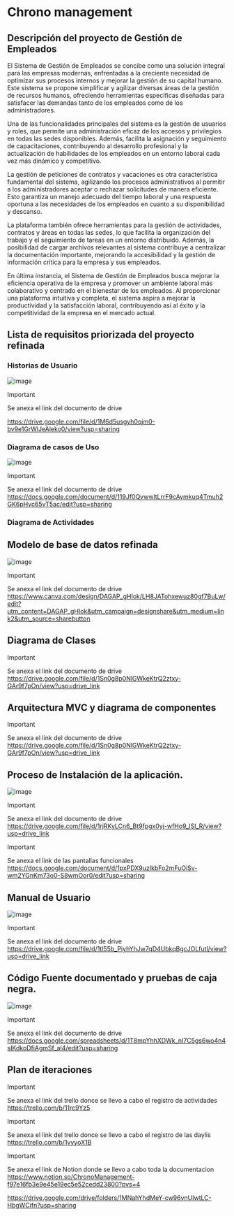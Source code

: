 # Chrono management
## Descripción del proyecto de Gestión de Empleados
El Sistema de Gestión de Empleados se concibe como una solución integral para las empresas modernas, enfrentadas a la creciente necesidad de optimizar sus procesos internos y mejorar la gestión de su capital humano. Este sistema se propone simplificar y agilizar diversas áreas de la gestión de recursos humanos, ofreciendo herramientas específicas diseñadas para satisfacer las demandas tanto de los empleados como de los administradores.

Una de las funcionalidades principales del sistema es la gestión de usuarios y roles, que permite una administración eficaz de los accesos y privilegios en todas las sedes disponibles. Además, facilita la asignación y seguimiento de capacitaciones, contribuyendo al desarrollo profesional y la actualización de habilidades de los empleados en un entorno laboral cada vez más dinámico y competitivo.

La gestión de peticiones de contratos y vacaciones es otra característica fundamental del sistema, agilizando los procesos administrativos al permitir a los administradores aceptar o rechazar solicitudes de manera eficiente. Esto garantiza un manejo adecuado del tiempo laboral y una respuesta oportuna a las necesidades de los empleados en cuanto a su disponibilidad y descanso.

La plataforma también ofrece herramientas para la gestión de actividades, contratos y áreas en todas las sedes, lo que facilita la organización del trabajo y el seguimiento de tareas en un entorno distribuido. Además, la posibilidad de cargar archivos relevantes al sistema contribuye a centralizar la documentación importante, mejorando la accesibilidad y la gestión de información crítica para la empresa y sus empleados.

En última instancia, el Sistema de Gestión de Empleados busca mejorar la eficiencia operativa de la empresa y promover un ambiente laboral más colaborativo y centrado en el bienestar de los empleados. Al proporcionar una plataforma intuitiva y completa, el sistema aspira a mejorar la productividad y la satisfacción laboral, contribuyendo así al éxito y la competitividad de la empresa en el mercado actual.

## Lista de requisitos priorizada del proyecto refinada
### Historias de Usuario
![image](https://github.com/Ale0515-GG/Integradora/assets/116208731/2376125f-8898-4771-a29d-d7d0dfe2ebe1)

> [!IMPORTANT]
> Se anexa el link del documento de drive

https://drive.google.com/file/d/1M6d5usgyh0qjm0-bv9e1GrWlJeAleko0/view?usp=sharing

### Diagrama de casos de Uso
![image](https://github.com/Ale0515-GG/Integradora/assets/116208731/6015cc57-7894-4ddb-8541-718dfbdc609c)

> [!IMPORTANT]
> Se anexa el link del documento de drive
https://docs.google.com/document/d/119Jf0QvwwltLrrF9cAymkuq4Tmuh2GK6pHvc65vT5ac/edit?usp=sharing

### Diagrama de Actividades

## Modelo de base de datos refinada
![image](https://github.com/Ale0515-GG/Integradora/assets/116208731/480c6451-dc04-4915-bcf5-6b50c83a8ce9)


> [!IMPORTANT]
> Se anexa el link del documento de drive
https://www.canva.com/design/DAGAP_gHIok/LH8JATohxewuz80gf7BuLw/edit?utm_content=DAGAP_gHIok&utm_campaign=designshare&utm_medium=link2&utm_source=sharebutton

## Diagrama de Clases 

> [!IMPORTANT]
> Se anexa el link del documento de drive
https://drive.google.com/file/d/1Sn0g8p0NlGWkeKtrQ2ztxy-GAr9f7pOn/view?usp=drive_link


## Arquitectura MVC y diagrama de componentes

> [!IMPORTANT]
> Se anexa el link del documento de drive
https://drive.google.com/file/d/1Sn0g8p0NlGWkeKtrQ2ztxy-GAr9f7pOn/view?usp=drive_link

## Proceso de Instalación de la aplicación.
![image](https://github.com/Ale0515-GG/Integradora/assets/116208731/1665c263-2dee-4f08-956d-f1c6adf25580)


> [!IMPORTANT]
> Se anexa el link del documento de drive
https://drive.google.com/file/d/1rjRKyLCn6_Bt9fpgx0yj-wfHo9_ISl_R/view?usp=drive_link

> [!IMPORTANT]
> Se anexa el link de las pantallas funcionales
https://docs.google.com/document/d/1pxPDX9uzIkbFo2mFuOiSv-wm2YGnKm73o0-S8wmOor0/edit?usp=sharing   

## Manual de Usuario
![image](https://github.com/Ale0515-GG/Integradora/assets/116208731/a2ae203b-c92c-447e-9fb0-932e022b276d)


> [!IMPORTANT]
> Se anexa el link del documento de drive
https://drive.google.com/file/d/1tl55b_PiyhYhJw7qD4UbkqBgcJOLfutl/view?usp=drive_link

## Código Fuente documentado y pruebas de caja negra.
![image](https://github.com/Ale0515-GG/Integradora/assets/116208731/ac65ca0c-5546-4bba-b8ba-8f314bf41cb1)

> [!IMPORTANT]
> Se anexa el link del documento de drive
https://docs.google.com/spreadsheets/d/1T8mpYhhXDWk_nI7C5gs6wo4n4sIKdkoDfiAgmSf_al4/edit?usp=sharing

## Plan de iteraciones
> [!IMPORTANT]
> Se anexa el link del trello donce se llevo a cabo el registro de actividades
https://trello.com/b/11rc9Yz5


> [!IMPORTANT]
> Se anexa el link del trello donce se llevo a cabo el registro de las daylis
https://trello.com/b/1vyyoX1B


> [!IMPORTANT]
> Se anexa el link de Notion donde se llevo a cabo toda la documentacion
https://www.notion.so/ChronoManagement-f97e16fb3e9e45e19ec5e52cedd23800?pvs=4


https://drive.google.com/drive/folders/1MNahYhdMeY-cw96ynUIwtLC-HbgWCifn?usp=sharing
